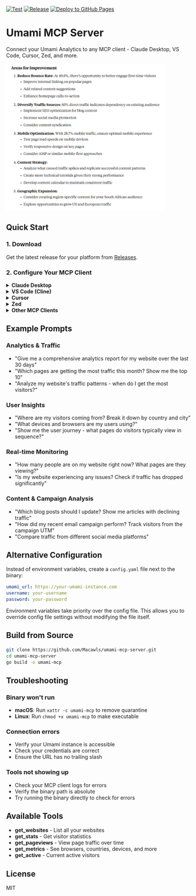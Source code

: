 [![Test](https://github.com/Macawls/umami-mcp-server/actions/workflows/test.yml/badge.svg)](https://github.com/Macawls/umami-mcp-server/actions/workflows/test.yml) [![Release](https://github.com/Macawls/umami-mcp-server/actions/workflows/release.yml/badge.svg)](https://github.com/Macawls/umami-mcp-server/actions/workflows/release.yml) [![Deploy to GitHub Pages](https://github.com/Macawls/umami-mcp-server/actions/workflows/pages.yml/badge.svg)](https://github.com/Macawls/umami-mcp-server/actions/workflows/pages.yml)

# Umami MCP Server

Connect your Umami Analytics to any MCP client - Claude Desktop, VS Code, Cursor, Zed, and more.

<img src=".github/workflows/insights.PNG" height="400">

## Quick Start

### 1. Download

Get the latest release for your platform from [Releases](https://github.com/Macawls/umami-mcp-server/releases).

### 2. Configure Your MCP Client

<details>
<summary><strong>Claude Desktop</strong></summary>

Add to your Claude Desktop config:

**Windows:** `%APPDATA%\Claude\claude_desktop_config.json`  
**macOS:** `~/Library/Application Support/Claude/claude_desktop_config.json`  
**Linux:** `~/.config/Claude/claude_desktop_config.json`

```json
{
  "mcpServers": {
    "umami": {
      "command": "path/to/umami-mcp",
      "env": {
        "UMAMI_URL": "https://your-umami-instance.com",
        "UMAMI_USERNAME": "your-username",
        "UMAMI_PASSWORD": "your-password"
      }
    }
  }
}
```

Restart Claude Desktop to load the server.

</details>

<details>
<summary><strong>VS Code (Cline)</strong></summary>

Add to your VS Code settings (`Ctrl/Cmd + ,` → Extensions → Cline):

```json
{
  "cline.mcpServers": {
    "umami": {
      "command": "path/to/umami-mcp",
      "env": {
        "UMAMI_URL": "https://your-umami-instance.com",
        "UMAMI_USERNAME": "your-username",
        "UMAMI_PASSWORD": "your-password"
      }
    }
  }
}
```

Or add to `.vscode/settings.json` in your workspace.

</details>

<details>
<summary><strong>Cursor</strong></summary>

1. In Cursor, press `Ctrl/Cmd + Shift + P` to open command palette
2. Search for "Cursor Settings" and select "Cursor Settings: Open User Settings"
3. Navigate to the MCP section
4. Add the Umami server configuration:

```json
{
  "umami": {
    "command": "path/to/umami-mcp",
    "env": {
      "UMAMI_URL": "https://your-umami-instance.com",
      "UMAMI_USERNAME": "your-username",
      "UMAMI_PASSWORD": "your-password"
    }
  }
}
```

The Agent will automatically use the Umami tools when relevant. You can also enable auto-run to skip approval prompts.

</details>

<details>
<summary><strong>Zed</strong></summary>

Add to your Zed settings:

```json
{
  "assistant": {
    "version": "2",
    "mcp_servers": {
      "umami": {
        "command": "path/to/umami-mcp",
        "env": {
          "UMAMI_URL": "https://your-umami-instance.com",
          "UMAMI_USERNAME": "your-username",
          "UMAMI_PASSWORD": "your-password"
        }
      }
    }
  }
}
```

</details>

<details>
<summary><strong>Other MCP Clients</strong></summary>

For any MCP-compatible client, you'll need:

- **Command**: Path to the umami-mcp binary
- **Environment Variables**:
  - `UMAMI_URL`: Your Umami instance URL
  - `UMAMI_USERNAME`: Your username
  - `UMAMI_PASSWORD`: Your password

Check your client's documentation for specific configuration format.

</details>

## Example Prompts

### Analytics & Traffic

- "Give me a comprehensive analytics report for my website over the last 30 days"
- "Which pages are getting the most traffic this month? Show me the top 10"
- "Analyze my website's traffic patterns - when do I get the most visitors?"

### User Insights

- "Where are my visitors coming from? Break it down by country and city"
- "What devices and browsers are my users using?"
- "Show me the user journey - what pages do visitors typically view in sequence?"

### Real-time Monitoring

- "How many people are on my website right now? What pages are they viewing?"
- "Is my website experiencing any issues? Check if traffic has dropped significantly"

### Content & Campaign Analysis

- "Which blog posts should I update? Show me articles with declining traffic"
- "How did my recent email campaign perform? Track visitors from the campaign UTM"
- "Compare traffic from different social media platforms"

## Alternative Configuration

Instead of environment variables, create a `config.yaml` file next to the binary:

```yaml
umami_url: https://your-umami-instance.com
username: your-username
password: your-password
```

Environment variables take priority over the config file. This allows you to override config file settings without modifying the file itself.

## Build from Source

```bash
git clone https://github.com/Macawls/umami-mcp-server.git
cd umami-mcp-server
go build -o umami-mcp
```

## Troubleshooting

### Binary won't run

- **macOS**: Run `xattr -c umami-mcp` to remove quarantine
- **Linux**: Run `chmod +x umami-mcp` to make executable

### Connection errors

- Verify your Umami instance is accessible
- Check your credentials are correct
- Ensure the URL has no trailing slash

### Tools not showing up

- Check your MCP client logs for errors
- Verify the binary path is absolute
- Try running the binary directly to check for errors

## Available Tools

- **get_websites** - List all your websites
- **get_stats** - Get visitor statistics
- **get_pageviews** - View page traffic over time
- **get_metrics** - See browsers, countries, devices, and more
- **get_active** - Current active visitors

## License

MIT
